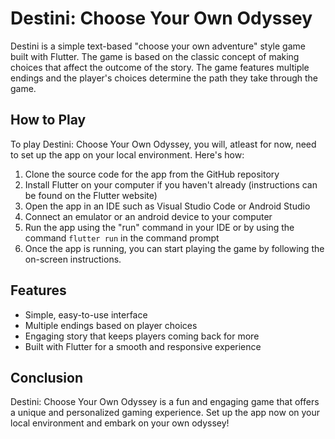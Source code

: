 # Destini: Choose Your Own Odyssey

Destini is a simple text-based "choose your own adventure" style game built with Flutter. The game is based on the classic concept of making choices that affect the outcome of the story. The game features multiple endings and the player's choices determine the path they take through the game.

## How to Play

To play Destini: Choose Your Own Odyssey, you will, atleast for now, need to set up the app on your local environment. Here's how:

1. Clone the source code for the app from the GitHub repository
2. Install Flutter on your computer if you haven't already (instructions can be found on the Flutter website)
3. Open the app in an IDE such as Visual Studio Code or Android Studio
4. Connect an emulator or an android device to your computer
5. Run the app using the "run" command in your IDE or by using the command `flutter run` in the command prompt
6. Once the app is running, you can start playing the game by following the on-screen instructions.

## Features

- Simple, easy-to-use interface
- Multiple endings based on player choices
- Engaging story that keeps players coming back for more
- Built with Flutter for a smooth and responsive experience


## Conclusion

Destini: Choose Your Own Odyssey is a fun and engaging game that offers a unique and personalized gaming experience. Set up the app now on your local environment and embark on your own odyssey!
